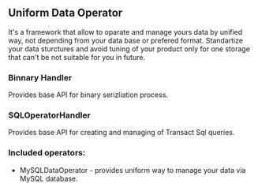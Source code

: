 ﻿## Uniform Data Operator
It's a framework that allow to oparate and manage yours data by unified way, not depending from your data base or prefered format.
Standartize your data sturctures and avoid tuning of your product only for one storage that can't be not suitable for you in future.

### Binnary Handler
Provides base API for binary serizliation process.

### SQLOperatorHandler
Provides base API for creating and managing of Transact Sql queries.

### Included operators:
- MySQLDataOperator - provides uniform way to manage your data via MySQL database.
